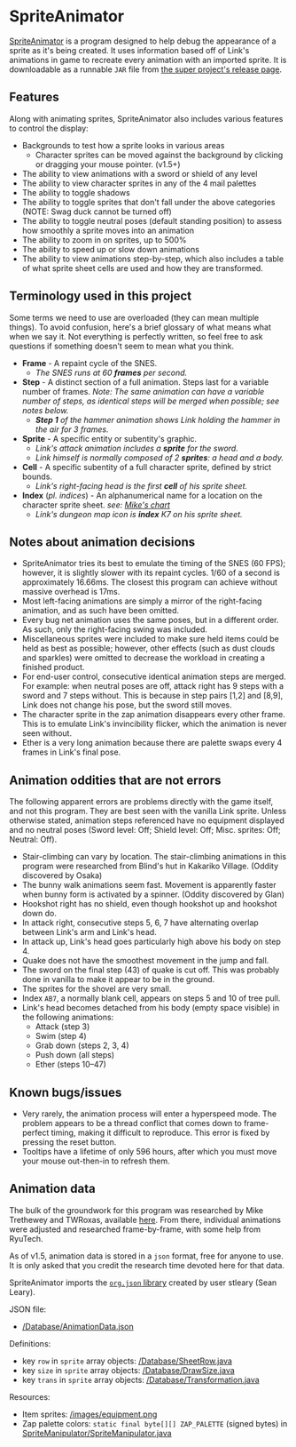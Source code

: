 # SpriteAnimator

[SpriteAnimator](https://github.com/fatmanspanda/SpriteAnimator/wiki/Sprite-Animator) is a program designed to help debug the appearance of a sprite as it's being created. It uses information based off of Link's animations in game to recreate every animation with an imported sprite. It is downloadable as a runnable `JAR` file from [the super project's release page](https://github.com/fatmanspanda/ALttPNG/releases).

## Features

Along with animating sprites, SpriteAnimator also includes various features to control the display:
* Backgrounds to test how a sprite looks in various areas
  * Character sprites can be moved against the background by clicking or dragging your mouse pointer. (v1.5+)
* The ability to view animations with a sword or shield of any level
* The ability to view character sprites in any of the 4 mail palettes
* The ability to toggle shadows
* The ability to toggle sprites that don't fall under the above categories (NOTE: Swag duck cannot be turned off)
* The ability to toggle neutral poses (default standing position) to assess how smoothly a sprite moves into an animation
* The ability to zoom in on sprites, up to 500%
* The ability to speed up or slow down animations
* The ability to view animations step-by-step, which also includes a table of what sprite sheet cells are used and how they are transformed.

## Terminology used in this project
Some terms we need to use are overloaded (they can mean multiple things). To avoid confusion, here's a brief glossary of what means what when we say it. Not everything is perfectly written, so feel free to ask questions if something doesn't seem to mean what you think.
* **Frame** - A repaint cycle of the SNES.
  * *The SNES runs at 60 **frames** per second.*
* **Step** - A distinct section of a full animation. Steps last for a variable number of frames. *Note: The same animation can have a variable number of steps, as identical steps will be merged when possible; see notes below.*
  * ***Step 1** of the hammer animation shows Link holding the hammer in the air for 3 frames.*
* **Sprite** - A specific entity or subentity's graphic.
  * *Link's attack animation includes a **sprite** for the sword.*
  * *Link himself is normally composed of 2 **sprites**: a head and a body.*
* **Cell** - A specific subentity of a full character sprite, defined by strict bounds.
  * *Link's right-facing head is the first **cell** of his sprite sheet.*
* **Index** (*pl. indices*) - An alphanumerical name for a location on the character sprite sheet. *see: [Mike's chart](http://alttp.mymm1.com/sprites/sheets/?sprite=link&skin=green)*
  * *Link's dungeon map icon is **index** K7 on his sprite sheet.*

## Notes about animation decisions
* SpriteAnimator tries its best to emulate the timing of the SNES (60 FPS); however, it is slightly slower with its repaint cycles. 1/60 of a second is approximately 16.66ms. The closest this program can achieve without massive overhead is 17ms.
* Most left-facing animations are simply a mirror of the right-facing animation, and as such have been omitted.
* Every bug net animation uses the same poses, but in a different order. As such, only the right-facing swing was included.
* Miscellaneous sprites were included to make sure held items could be held as best as possible; however, other effects (such as dust clouds and sparkles) were omitted to decrease the workload in creating a finished product.
* For end-user control, consecutive identical animation steps are merged. For example: when neutral poses are off, attack right has 9 steps with a sword and 7 steps without. This is because in step pairs [1,2] and [8,9], Link does not change his pose, but the sword still moves.
* The character sprite in the zap animation disappears every other frame. This is to emulate Link's invincibility flicker, which the animation is never seen without.
* Ether is a very long animation because there are palette swaps every 4 frames in Link's final pose.

## Animation oddities that are not errors
The following apparent errors are problems directly with the game itself, and not this program. They are best seen with the vanilla Link sprite. Unless otherwise stated, animation steps referenced have no equipment displayed and no neutral poses (Sword level: Off; Shield level: Off; Misc. sprites: Off; Neutral: Off).
* Stair-climbing can vary by location. The stair-climbing animations in this program were researched from Blind's hut in Kakariko Village. (Oddity discovered by Osaka)
* The bunny walk animations seem fast. Movement is apparently faster when bunny form is activated by a spinner. (Oddity discovered by Glan)
* Hookshot right has no shield, even though hookshot up and hookshot down do.
* In attack right, consecutive steps 5, 6, 7 have alternating overlap between Link's arm and Link's head.
* In attack up, Link's head goes particularly high above his body on step 4.
* Quake does not have the smoothest movement in the jump and fall.
* The sword on the final step (43) of quake is cut off. This was probably done in vanilla to make it appear to be in the ground.
* The sprites for the shovel are very small.
* Index `AB7`, a normally blank cell, appears on steps 5 and 10 of tree pull. 
* Link's head becomes detached from his body (empty space visible) in the following animations:
  * Attack (step 3)
  * Swim (step 4)
  * Grab down (steps 2, 3, 4)
  * Push down (all steps)
  * Ether (steps 10–47)

## Known bugs/issues
* Very rarely, the animation process will enter a hyperspeed mode. The problem appears to be a thread conflict that comes down to frame-perfect timing, making it difficult to reproduce. This error is fixed by pressing the reset button.
* Tooltips have a lifetime of only 596 hours, after which you must move your mouse out-then-in to refresh them.

## Animation data
The bulk of the groundwork for this program was researched by Mike Trethewey and TWRoxas, available [here](http://alttp.mymm1.com/sprites/includes/animations.txt). From there, individual animations were adjusted and researched frame-by-frame, with some help from RyuTech.

As of v1.5, animation data is stored in a `json` format, free for anyone to use. It is only asked that you credit the research time devoted here for that data.

SpriteAnimator imports the [`org.json` library](https://github.com/stleary/JSON-java) created by user stleary (Sean Leary).

JSON file:
* [/Database/AnimationData.json](https://github.com/fatmanspanda/SpriteAnimator/blob/master/SpriteAnimator/Database/AnimationData.json)

Definitions:
* key `row` in `sprite` array objects: [/Database/SheetRow.java](https://github.com/fatmanspanda/SpriteAnimator/blob/master/SpriteAnimator/Database/SheetRow.java)
* key `size` in `sprite` array objects: [/Database/DrawSize.java](https://github.com/fatmanspanda/SpriteAnimator/blob/master/SpriteAnimator/Database/DrawSize.java)
* key `trans` in `sprite` array objects: [/Database/Transformation.java](https://github.com/fatmanspanda/SpriteAnimator/blob/master/SpriteAnimator/Database/Transformation.java)

Resources:
* Item sprites: [/images/equipment.png](https://github.com/fatmanspanda/SpriteAnimator/blob/master/images/equipment.png)
* Zap palette colors: `static final byte[][] ZAP_PALETTE` (signed bytes) in [SpriteManipulator/SpriteManipulator.java](https://github.com/fatmanspanda/SpriteManipulator/blob/master/SpriteManipulator.java)
